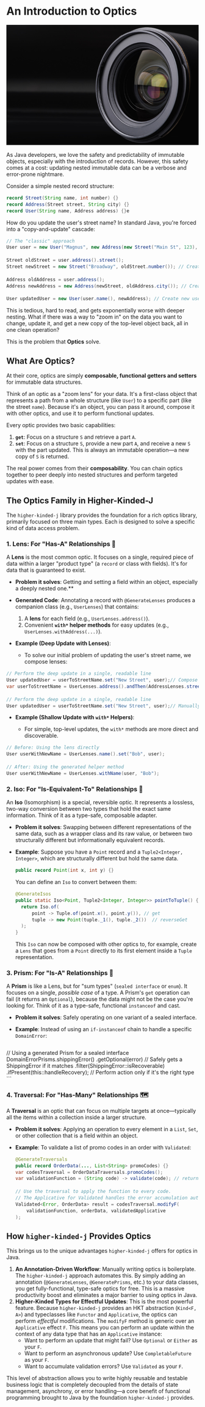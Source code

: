 # An Introduction to Optics

![optics.jpg](../images/optics.jpg)

As Java developers, we love the safety and predictability of immutable objects, especially with the introduction of records. However, this safety comes at a cost: updating nested immutable data can be a verbose and error-prone nightmare.

Consider a simple nested record structure:

```java
record Street(String name, int number) {}
record Address(Street street, String city) {}
record User(String name, Address address) {}e
```

How do you update the user's street name? In standard Java, you're forced into a "copy-and-update" cascade:

```java
// The "classic" approach
User user = new User("Magnus", new Address(new Street("Main St", 123), "London"));

Street oldStreet = user.address().street();
Street newStreet = new Street("Broadway", oldStreet.number()); // Create new street

Address oldAddress = user.address();
Address newAddress = new Address(newStreet, oldAddress.city()); // Create new address

User updatedUser = new User(user.name(), newAddress); // Create new user
```

This is tedious, hard to read, and gets exponentially worse with deeper nesting. What if there was a way to "zoom in" on the data you want to change, update it, and get a new copy of the top-level object back, all in one clean operation?

This is the problem that **Optics** solve.

## What Are Optics?

At their core, optics are simply **composable, functional getters and setters** for immutable data structures.

Think of an optic as a "zoom lens" for your data. It's a first-class object that represents a path from a whole structure (like `User`) to a specific part (like the street `name`). Because it's an object, you can pass it around, compose it with other optics, and use it to perform functional updates.

Every optic provides two basic capabilities:

1. **`get`**: Focus on a structure `S` and retrieve a part `A`.
2. **`set`**: Focus on a structure `S`, provide a new part `A`, and receive a new `S` with the part updated. This is always an immutable operation—a new copy of `S` is returned.

The real power comes from their **composability**. You can chain optics together to peer deeply into nested structures and perform targeted updates with ease.

## The Optics Family in Higher-Kinded-J

The `higher-kinded-j` library provides the foundation for a rich optics library, primarily focused on three main types. Each is designed to solve a specific kind of data access problem.

### 1. Lens: For "Has-A" Relationships 🔎

A **Lens** is the most common optic. It focuses on a single, required piece of data within a larger "product type" (a `record` or class with fields). It's for data that is guaranteed to exist.

* **Problem it solves**: Getting and setting a field within an object, especially a deeply nested one.**
* **Generated Code**: Annotating a record with `@GenerateLenses` produces a companion class (e.g., `UserLenses`) that contains:

  1. A **lens** for each field (e.g., `UserLenses.address()`).
  2. Convenient **`with*` helper methods** for easy updates (e.g., `UserLenses.withAddress(...)`).
* **Example (Deep Update with Lenses)**:

  * To solve our initial problem of updating the user's street name, we compose lenses:

```java
// Perform the deep update in a single, readable line
User updatedUser = userToStreetName.set("New Street", user);// Compose lenses to create a direct path to the nested data
var userToStreetName = UserLenses.address().andThen(AddressLenses.street()).andThen(StreetLenses.name());

// Perform the deep update in a single, readable line
User updatedUser = userToStreetName.set("New Street", user);// Manually rebuilding the object tree

```

* **Example (Shallow Update with `with*` Helpers)**:

  * For simple, top-level updates, the `with*` methods are more direct and discoverable.

```java
// Before: Using the lens directly
User userWithNewName = UserLenses.name().set("Bob", user);

// After: Using the generated helper method
User userWithNewName = UserLenses.withName(user, "Bob");
```

### 2. Iso: For "Is-Equivalent-To" Relationships 🔄

An **Iso** (Isomorphism) is a special, reversible optic. It represents a lossless, two-way conversion between two types that hold the exact same information. Think of it as a type-safe, composable adapter.

* **Problem it solves**: Swapping between different representations of the same data, such as a wrapper class and its raw value, or between two structurally different but informationally equivalent records.
* **Example**: Suppose you have a `Point` record and a `Tuple2<Integer, Integer>`, which are structurally different but hold the same data.

  ```java
  public record Point(int x, int y) {}
  ```

  You can define an `Iso` to convert between them:

  ```java
  @GenerateIsos
  public static Iso<Point, Tuple2<Integer, Integer>> pointToTuple() {
    return Iso.of(
        point -> Tuple.of(point.x(), point.y()), // get
        tuple -> new Point(tuple._1(), tuple._2())  // reverseGet
    );
  }
  ```

  This `Iso` can now be composed with other optics to, for example, create a `Lens` that goes from a `Point` directly to its first element inside a `Tuple` representation.

### 3. Prism: For "Is-A" Relationships 🔬

A **Prism** is like a Lens, but for "sum types" (`sealed interface` or `enum`). It focuses on a single, *possible case* of a type. A Prism's `get` operation can fail (it returns an `Optional`), because the data might not be the case you're looking for. Think of it as a type-safe, functional `instanceof` and cast.

* **Problem it solves**: Safely operating on one variant of a sealed interface.
* **Example**: Instead of using an `if-instanceof` chain to handle a specific `DomainError`:

    ```java
// Using a generated Prism for a sealed interface
DomainErrorPrisms.shippingError()
    .getOptional(error) // Safely gets a ShippingError if it matches
    .filter(ShippingError::isRecoverable)
    .ifPresent(this::handleRecovery); // Perform action only if it's the right type
    ```

### 4. Traversal: For "Has-Many" Relationships 🗺️

A **Traversal** is an optic that can focus on multiple targets at once—typically all the items within a collection inside a larger structure.

* **Problem it solves**: Applying an operation to every element in a `List`, `Set`, or other collection that is a field within an object.
* **Example**: To validate a list of promo codes in an order with `Validated`:

  ```java
  @GenerateTraversals
  public record OrderData(..., List<String> promoCodes) {}
  var codesTraversal = OrderDataTraversals.promoCodes();
  var validationFunction = (String code) -> validate(code); // returns Validated<Error, Code>
  
  // Use the traversal to apply the function to every code.
  // The Applicative for Validated handles the error accumulation automatically.
  Validated<Error, OrderData> result = codesTraversal.modifyF(
      validationFunction, orderData, validatedApplicative
  );
  ```

## How `higher-kinded-j` Provides Optics

This brings us to the unique advantages `higher-kinded-j` offers for optics in Java.

1. **An Annotation-Driven Workflow**: Manually writing optics is boilerplate. The `higher-kinded-j` approach automates this. By simply adding an annotation (`@GenerateLenses`, `@GeneratePrisms`, etc.) to your data classes, you get fully-functional, type-safe optics for free. This is a massive productivity boost and eliminates a major barrier to using optics in Java.
2. **Higher-Kinded Types for Effectful Updates**: This is the most powerful feature. Because `higher-kinded-j` provides an HKT abstraction (`Kind<F, A>`) and typeclasses like `Functor` and `Applicative`, the optics can perform *effectful* modifications. The `modifyF` method is generic over an `Applicative` effect `F`. This means you can perform an update within the context of any data type that has an `Applicative` instance:
   * Want to perform an update that might fail? Use `Optional` or `Either` as your `F`.
   * Want to perform an asynchronous update? Use `CompletableFuture` as your `F`.
   * Want to accumulate validation errors? Use `Validated` as your `F`.

This level of abstraction allows you to write highly reusable and testable business logic that is completely decoupled from the details of state management, asynchrony, or error handling—a core benefit of functional programming brought to Java by the foundation `higher-kinded-j` provides.

